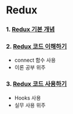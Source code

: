 # Redux

### 1. [Redux 기본 개념](./Redux%20기본%20개념.md)

### 2. [Redux 코드 이해하기](./Redux%20코드%20이해하기.md)

- connect 함수 사용
- 이론 공부 위주

### 3. [Redux 코드 사용하기](./Redux%20코드%20사용하기.md)

- Hooks 사용
- 실무 사용 위주
